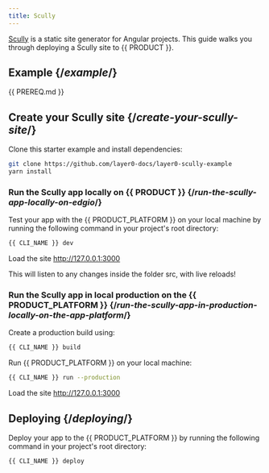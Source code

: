 ```yaml
---
title: Scully
---
```


[Scully](https://scully.io/) is a static site generator for Angular projects. This guide walks you through deploying a Scully site to {{ PRODUCT }}.

## Example {/*example*/}

<ExampleButtons
  title="Scully"
  siteUrl="https://layer0-docs-layer0-scully-example-default.layer0-limelight.link"
  repoUrl="https://github.com/layer0-docs/layer0-scully-example" 
  deployFromRepo
/>

{{ PREREQ.md }}

## Create your Scully site {/*create-your-scully-site*/}

Clone this starter example and install dependencies:

```bash
git clone https://github.com/layer0-docs/layer0-scully-example
yarn install
```

### Run the Scully app locally on {{ PRODUCT }} {/*run-the-scully-app-locally-on-edgio*/}

Test your app with the {{ PRODUCT_PLATFORM }} on your local machine by running the following command in your project's root directory:

```bash
{{ CLI_NAME }} dev
```

Load the site http://127.0.0.1:3000

This will listen to any changes inside the folder src, with live reloads!

### Run the Scully app in local production on the {{ PRODUCT_PLATFORM }} {/*run-the-scully-app-in-production-locally-on-the-app-platform*/}

Create a production build using:
```bash
{{ CLI_NAME }} build
```

Run {{ PRODUCT_PLATFORM }} on your local machine:

```bash
{{ CLI_NAME }} run --production
```

Load the site http://127.0.0.1:3000

## Deploying {/*deploying*/}

Deploy your app to the {{ PRODUCT_PLATFORM }} by running the following command in your project's root directory:

```bash
{{ CLI_NAME }} deploy
```